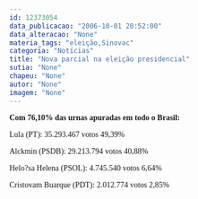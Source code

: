 ```yaml
---
id: 12373054
data_publicacao: "2006-10-01 20:52:00"
data_alteracao: "None"
materia_tags: "eleição,Sinovac"
categoria: "Notícias"
title: "Nova parcial na eleição presidencial"
sutia: "None"
chapeu: "None"
autor: "None"
imagem: "None"
---
```

<p><B></p>
<p><P><FONT face=Verdana>Com 76,10% das urnas apuradas em todo o Brasil:</FONT></P></B></p>
<p><P><FONT face=Verdana>Lula (PT): 35.293.467 votos 49,39%</FONT></P></p>
<p><P><FONT face=Verdana>Alckmin (PSDB): 29.213.794 votos 40,88%</FONT></P></p>
<p><P><FONT face=Verdana>Helo?sa Helena (PSOL): 4.745.540 votos 6,64%</FONT></P></p>
<p><P><FONT face=Verdana>Cristovam Buarque (PDT): 2.012.774 votos 2,85%</FONT> </P> </p>

